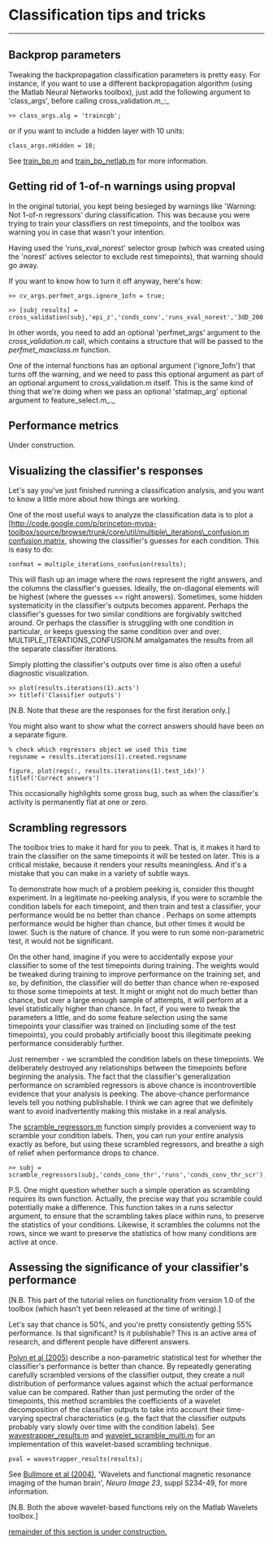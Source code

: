 # Classification tips and tricks #

---



## Backprop parameters ##
Tweaking the backpropagation classification parameters is pretty easy. For instance, if you want to use a different backpropagation algorithm (using the Matlab Neural Networks toolbox), just add the following argument to 'class\_args', before calling cross\_validation.m_:_

```
>> class_args.alg = 'traincgb';
```

or if you want to include a hidden layer with 10 units:

```
class_args.nHidden = 10;
```

See [train\_bp.m](http://code.google.com/p/princeton-mvpa-toolbox/source/browse/trunk/core/learn/train_bp.m) and [train\_bp\_netlab.m](http://code.google.com/p/princeton-mvpa-toolbox/source/browse/trunk/core/learn/train_bp_netlab.m) for more information.

## Getting rid of 1-of-n warnings using propval ##
In the original tutorial, you kept being besieged by warnings like 'Warning: Not 1-of-n regressors' during classification. This was because you were trying to train your classifiers on rest timepoints, and the toolbox was warning you in case that wasn't your intention.

Having used the 'runs\_xval\_norest' selector group (which was created using the 'norest' actives selector to exclude rest timepoints), that warning should go away.

If you want to know how to turn it off anyway, here's how:

```
>> cv_args.perfmet_args.ignore_1ofn = true; 

>> [subj results] = cross_validation(subj,'epi_z','conds_conv','runs_xval_norest','3dD_200',class_args,cv_args); 
```

In other words, you need to add an optional 'perfmet\_args' argument to the _cross\_validation.m_ call, which contains a structure that will be passed to the _perfmet\_maxclass.m_ function.

One of the internal functions has an optional argument ('ignore\_1ofn') that turns off the warning, and we need to pass this optional argument as part of an optional argument to cross\_validation.m itself. This is the same kind of thing that we're doing when we pass an optional 'statmap\_arg' optional argument to feature\_select.m_._

## Performance metrics ##
Under construction.

## Visualizing the classifier's responses ##
Let's say you've just finished running a classification analysis, and you want to know a little more about how things are working.

One of the most useful ways to analyze the classification data is to plot a [[http://code.google.com/p/princeton-mvpa-toolbox/source/browse/trunk/core/util/multiple\_iterations\_confusion.m confusion matrix](See.md), showing the classifier's guesses for each condition. This is easy to do:

```
confmat = multiple_iterations_confusion(results);
```

This will flash up an image where the rows represent the right answers, and the columns the classifier's guesses. Ideally, the on-diagonal elements will be highest (where the guesses == right answers). Sometimes, some hidden systematicity in the classifier's outputs becomes apparent. Perhaps the classifier's guesses for two similar conditions are forgivably switched around. Or perhaps the classifier is struggling with one condition in particular, or keeps guessing the same condition over and over. MULTIPLE\_ITERATIONS\_CONFUSION.M amalgamates the results from all the separate classifier iterations.

Simply plotting the classifier's outputs over time is also often a useful diagnostic visualization.

```
>> plot(results.iterations(1).acts')
>> titlef('Classifier outputs')
```

[N.B. Note that these are the responses for the first iteration only.]

You might also want to show what the correct answers should have been on a separate figure.

```
% check which regressors object we used this time
regsname = results.iterations(1).created.regsname

figure, plot(regs(:, results.iterations(1).test_idx)')
titlef('Correct answers')
```

This occasionally highlights some gross bug, such as when the classifier's activity is permanently flat at one or zero.

## Scrambling regressors ##
The toolbox tries to make it hard for you to peek. That is, it makes it hard to train the classifier on the same timepoints it will be tested on later. This is a critical mistake, because it renders your results meaningless. And it's a mistake that you can make in a variety of subtle ways.

To demonstrate how much of a problem peeking is, consider this thought experiment. In a legitimate no-peeking analysis, if you were to scramble the condition labels for each timepoint, and then train and test a classifier, your performance would be no better than chance . Perhaps on some attempts performance would be higher than chance, but other times it would be lower. Such is the nature of chance. If you were to run some non-parametric test, it would not be significant.

On the other hand, imagine if you were to accidentally expose your classifier to some of the test timepoints during training. The weights would be tweaked during training to improve performance on the training set, and so, by definition, the classifier will do better than chance when re-exposed to those some timepoints at test. It might or might not do much better than chance, but over a large enough sample of attempts, it will perform at a level statistically higher than chance. In fact, if you were to tweak the parameters a little, and do some feature selection using the same timepoints your classifier was trained on (including some of the test timepoints), you could probably artificially boost this illegitimate peeking performance considerably further.

Just remember - we scrambled the condition labels on these timepoints. We deliberately destroyed any relationships between the timepoints before beginning the analysis. The fact that the classifier's generalization performance on scrambled regressors is above chance is incontrovertible evidence that your analysis is peeking. The above-chance performance levels tell you nothing publishable. I think we can agree that we definitely want to avoid inadvertently making this mistake in a real analysis.

The [scramble\_regressors.m](http://code.google.com/p/princeton-mvpa-toolbox/source/browse/trunk/core/preproc/scramble_regressors.m) function simply provides a convenient way to scramble your condition labels. Then, you can run your entire analysis exactly as before, but using these scrambled regressors, and breathe a sigh of relief when performance drops to chance.

```
>> subj = scramble_regressors(subj,'conds_conv_thr','runs','conds_conv_thr_scr');
```

P.S. One might question whether such a simple operation as scrambling requires its own function. Actually, the precise way that you scramble could potentially make a difference. This function takes in a runs selector argument, to ensure that the scrambling takes place within runs, to preserve the statistics of your conditions. Likewise, it scrambles the columns not the rows, since we want to preserve the statistics of how many conditions are active at once.

## Assessing the significance of your classifier's performance ##
[N.B. This part of the tutorial relies on functionality from version 1.0 of the toolbox (which hasn't yet been released at the time of writing).]

Let's say that chance is 50%, and you're pretty consistently getting 55% performance. Is that significant? Is it publishable? This is an active area of research, and different people have different answers.

[Polyn et al (2005)](http://compmem.princeton.edu/publications.html#PolynEtAl_2005) describe a non-parametric statistical test for whether the classifier's performance is better than chance. By repeatedly generating carefully scrambled versions of the classifier output, they create a null distribution of performance values against which the actual performance value can be compared.  Rather than just permuting the order of the timepoints, this method scrambles the coefficients of a wavelet decomposition of the classifier outputs to take into account their time-varying spectral characteristics (e.g. the fact that the classifier outputs probably vary slowly over time with the condition labels). See [wavestrapper\_results.m](http://code.google.com/p/princeton-mvpa-toolbox/source/browse/trunk/core/learn/wavestrapper_results.m) and [wavelet\_scramble\_multi.m](http://code.google.com/p/princeton-mvpa-toolbox/source/browse/trunk/core/util/wavelet_scramble_multi.m) for an implementation of this wavelet-based scrambling technique.

```
pval = wavestrapper_results(results);
```

See [Bullmore et al (2004)](http://www.ncbi.nlm.nih.gov/sites/entrez?Db=pubmed&Cmd=ShowDetailView&TermToSearch=15501094&ordinalpos=2&itool=EntrezSystem2.PEntrez.Pubmed.Pubmed_ResultsPanel.Pubmed_RVDocSum), 'Wavelets and functional magnetic resonance imaging of the human brain', _Neuro Image 23_, suppl S234-49, for more information.

[N.B. Both the above wavelet-based functions rely on the Matlab Wavelets toolbox.]

[remainder of this section is under construction.](The.md)